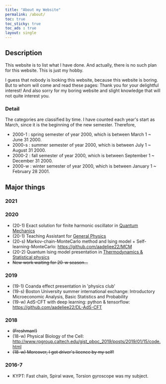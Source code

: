 ```yaml
---
title: "About my Website"
permalink: /about/
toc: true
toc_sticky: true
toc_ads : true
layout: single
---
```


## Description
This website is to list what I have done. And actually, there is no such plan for this website. This is just my hobby.

I guess that nobody is looking this website, because this website is boring. 
But to whom will come and read these pages: Thank you for your delightful interest! 
And also sorry for my boring website and slight knowledge that will not quite interest you.

### Detail
The categories are classified by time. I have counted each year's start as March, since it is the beginning of the new semester.
Therefore, 
- 2000-1 : spring semester of year 2000, which is between March 1 ~ June 31 2000.
- 2000-s : summer semester of year 2000, which is between July 1 ~ August 31 2000.
- 2000-2 : fall semester of year 2000, which is between September 1 ~ December 31 2000.
- 2000-w : winter semester of year 2000, which is between January 1 ~ February 28 2001.

## Major things
### 2021
### 2020
* (20-1) Exact solution for finite harmonic oscillator in <ins>Quantum Mechanics</ins>
* (20-1) Teaching Assistant for <ins>General Physics</ins>
* (20-s) Markov-chain-MonteCarlo method and Ising model + Self-learning-MonteCarlo: <https://github.com/aadeliee22/MCM>
* (20-2) Quantum Ising model presentation in <ins>Thermodynamics & Statistical physics</ins>
* ~~New work waiting for 20-w season...~~

### 2019
* (19-1) Coanda effect presentation in 'physics club'
* (19-s) Boston University summer international exchange: Introductory Microeconomic Analysis, Basic Statistics and Probability 
* (19-w) AdS-CFT with deep learning: python & tensorflow: <https://github.com/aadeliee22/DL-AdS-CFT>

### 2018 
* ~~(Freshman!)~~
* (18-w) Physical Biology of the Cell: <http://www.rpgroup.caltech.edu/gist_pboc_2019/posts/2019/01/15/code.html> 
* ~~(18-w) Moreover, I got driver's licence by my self!~~

### 2016-7
* KYPT: Fast chain, Spiral wave, Torsion gyroscope was my subject.
